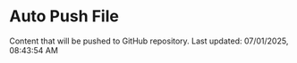 # Auto Push File

Content that will be pushed to GitHub repository.
Last updated: 07/01/2025, 08:43:54 AM